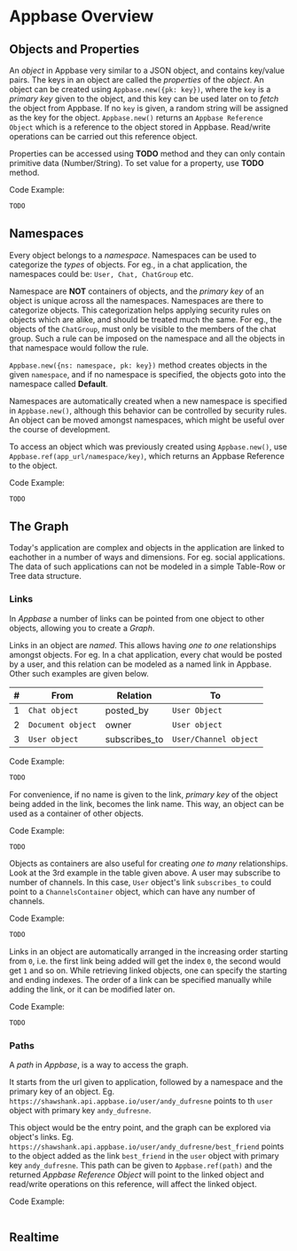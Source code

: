 # Appbase Overview

## Objects and Properties

An _object_ in Appbase very similar to a JSON object, and contains key/value pairs. The keys in an object are called the _properties_ of the _object_. An object can be created using `Appbase.new({pk: key})`, where the `key` is a _primary key_ given to the object, and this key can be used later on to _fetch_ the object from Appbase. If no `key` is given, a random string will be assigned as the key for the object. `Appbase.new()` returns an `Appbase Reference Object` which is a reference to the object stored in Appbase. Read/write operations can be carried out this reference object.

Properties can be accessed using __TODO__ method and they can only contain primitive data (Number/String). To set value for a property, use __TODO__ method.

Code Example:
```javascript
TODO
```

## Namespaces

Every object belongs to a _namespace_. Namespaces can be used to categorize the _types_ of objects. For eg., in a chat application, the namespaces could be: `User, Chat, ChatGroup` etc. 

Namespace are __NOT__ containers of objects, and the _primary key_ of an object is unique across all the namespaces. Namespaces are there to categorize objects. This categorization helps applying security rules on objects which are alike, and should be treated much the same. For eg., the objects of the `ChatGroup`, must only be visible to the members of the chat group. Such a rule can be imposed on the namespace and all the objects in that namespace would follow the rule. 

`Appbase.new({ns: namespace, pk: key})` method creates objects in the given `namespace`, and if no namespace is specified, the objects goto into the namespace called __Default__. 

Namespaces are automatically created when a new namespace is specified in `Appbase.new()`, although this behavior can be controlled by security rules. An object can be moved amongst namespaces, which might be useful over the course of development. 

To access an object which was previously created using `Appbase.new()`, use `Appbase.ref(app_url/namespace/key)`, which returns an Appbase Reference to the object.

Code Example:
```javascript
TODO
```

## The Graph

Today's application are complex and objects in the application are linked to eachother in a number of ways and dimensions. For eg. social applications. The data of such applications can not be modeled in a simple Table-Row or Tree data structure.

### Links

In _Appbase_ a number of links can be pointed from one object to other objects, allowing you to create a _Graph_. 

Links in an object are _named_. This allows having _one to one_ relationships amongst objects. For eg. In a chat application, every chat would be posted by a user, and this relation  can be modeled as a named link in Appbase. Other such examples are given below.

\#|From|Relation|To|
-|-|-|-|
1|`Chat object`| posted_by |`User Object`|
2|`Document object`|owner|`User object`|
3|`User object`|subscribes_to|`User/Channel object`|

Code Example:
```javascript
TODO
```

For convenience, if no name is given to the link, _primary key_ of the object being added in the link, becomes the link name. This way, an object can be used as a container of other objects.

Code Example:
```javascript
TODO
```

Objects as containers are also useful for creating _one to many_ relationships. Look at the 3rd example in the table given above. A user may subscribe to number of channels. In this case, `User` object's link `subscribes_to` could point to a `ChannelsContainer` object, which can have any number of channels.

Code Example:
```javascript
TODO
```

Links in an object are automatically arranged in the increasing order starting from `0`, i.e. the first link being added will get the index `0`, the second would get `1` and so on. While retrieving linked objects, one can specify the starting and ending indexes. The order of a link can be specified manually while adding the link, or it can be modified later on.

Code Example:
```javascript
TODO
```

### Paths

A _path_ in _Appbase_, is a way to access the graph. 

It starts from the url given to application, followed by a namespace and the primary key of an object. Eg. `https://shawshank.api.appbase.io/user/andy_dufresne` points to th `user` object with primary key `andy_dufresne`. 

This object would be the entry point, and the graph can be explored via object's links. Eg. `https://shawshank.api.appbase.io/user/andy_dufresne/best_friend` points to the object added as the link `best_friend` in the `user` object with primary key `andy_dufresne`. This path can be given to `Appbase.ref(path)` and the returned _Appbase Reference Object_ will point to the linked object and read/write operations on this reference, will affect the linked object. 

Code Example:
```javascript

```

## Realtime





